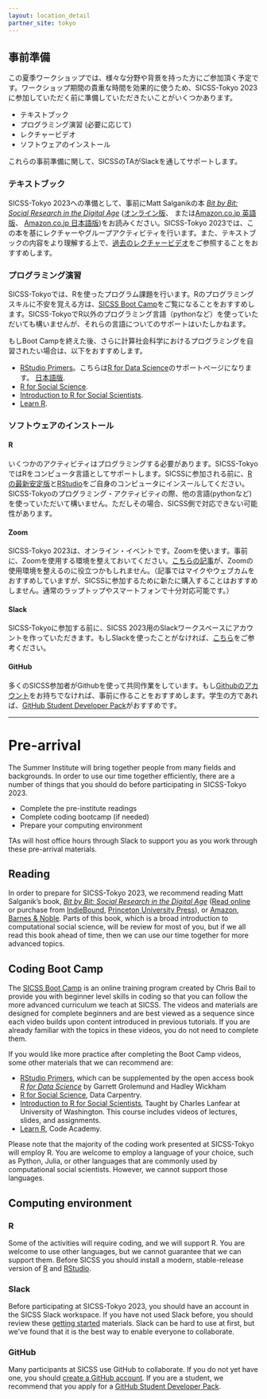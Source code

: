 ```yaml
---
layout: location_detail
partner_site: tokyo
---
```


## 事前準備

この夏季ワークショップでは、様々な分野や背景を持った方にご参加頂く予定です。ワークショップ期間の貴重な時間を効果的に使うため、SICSS-Tokyo 2023に参加していただく前に準備していただきたいことがいくつかあります。

- テキストブック
- プログラミング演習 (必要に応じて)
- レクチャービデオ
- ソフトウェアのインストール

これらの事前準備に関して、SICSSのTAがSlackを通してサポートします。

### テキストブック

SICSS-Tokyo 2023への準備として、事前にMatt Salganikの本 *[Bit by Bit: Social Research in the Digital Age](http://www.bitbybitbook.com)* ([オンライン版](https://www.bitbybitbook.com/en/1st-ed/preface/)、 または[Amazon.co.jp 英語版](https://www.amazon.co.jp/Bit-Social-Research-Digital-English-ebook/dp/B072MPFXX2)、 [Amazon.co.jp 日本語版](https://www.amazon.co.jp/%E3%83%93%E3%83%83%E3%83%88%E3%83%BB%E3%83%90%E3%82%A4%E3%83%BB%E3%83%93%E3%83%83%E3%83%88-%E3%83%87%E3%82%B8%E3%82%BF%E3%83%AB%E7%A4%BE%E4%BC%9A%E8%AA%BF%E6%9F%BB%E5%85%A5%E9%96%80-%E3%83%9E%E3%82%B7%E3%83%A5%E3%83%BC%E3%83%BBJ-%E3%82%B5%E3%83%AB%E3%82%AC%E3%83%8B%E3%83%83%E3%82%AF/dp/4641174482/))をお読みください。SICSS-Tokyo 2023では、この本を基にレクチャーやグループアクティビティを行います。また、テキストブックの内容をより理解する上で、[過去のレクチャービデオ](https://sicss.io/curriculum)をご参照することをおすすめします。


### プログラミング演習

SICSS-Tokyoでは、Rを使ったプログラム課題を行います。Rのプログラミングスキルに不安を覚える方は、[SICSS Boot Camp](https://sicss.io/boot_camp)をご覧になることをおすすめします。SICSS-TokyoでR以外のプログラミング言語（pythonなど）を使っていただいても構いませんが、それらの言語についてのサポートはいたしかねます。

もしBoot Campを終えた後、さらに計算社会科学におけるプログラミングを自習されたい場合は、以下をおすすめします。
- [RStudio Primers](https://rstudio.cloud/learn/primers)。こちらは[R for Data Science](https://r4ds.had.co.nz/)のサポートページになります。 [日本語版](https://www.amazon.co.jp/R%E3%81%A7%E3%81%AF%E3%81%98%E3%82%81%E3%82%8B%E3%83%87%E3%83%BC%E3%82%BF%E3%82%B5%E3%82%A4%E3%82%A8%E3%83%B3%E3%82%B9-Hadley-Wickham/dp/487311814X).
- [R for Social Science](https://datacarpentry.org/r-socialsci/).
- [Introduction to R for Social Scientists](https://clanfear.github.io/CSSS508/).
- [Learn R](https://www.codecademy.com/learn/learn-r).


### ソフトウェアのインストール

#### R

いくつかのアクティビティはプログラミングする必要があります。SICSS-TokyoではRをコンピュータ言語としてサポートします。SICSSに参加される前に、[Rの最新安定版](https://www.r-project.org/)と[RStudio](https://rstudio.com/products/rstudio/download/)をご自身のコンピュータにインスールしてください。
SICSS-Tokyoのプログラミング・アクティビティの際、他の言語(pythonなど)を使っていただいて構いません。ただしその場合、SICSS側で対応できない可能性があります。

#### Zoom

SICSS-Tokyo 2023は、オンライン・イベントです。Zoomを使います。事前に、Zoomを使用する環境を整えておいてください。[こちらの記事](https://thewirecutter.com/blog/professional-video-call-from-home/)が、Zoomの使用環境を整えるのに役立つかもしれません。（記事ではマイクやウェブカムをおすすめしていますが、SICSSに参加するために新たに購入することはおすすめしません。通常のラップトップやスマートフォンで十分対応可能です。）

#### Slack

SICSS-Tokyoに参加する前に、SICSS 2023用のSlackワークスペースにアカウントを作っていただきます。もしSlackを使ったことがなければ、[こちら](https://slack.com/help/categories/360000049043-Getting-started)をご参考ください。

#### GitHub

多くのSICSS参加者がGithubを使って共同作業をしています。もし[Githubのアカウント](https://github.com/join)をお持ちでなければ、事前に作ることをおすすめします。学生の方であれば、[GitHub Student Developer Pack](https://education.github.com/pack)がおすすめです。


---

# Pre-arrival

The Summer Institute will bring together people from many fields and backgrounds. In order to use our time together efficiently, there are a number of things that you should do before participating in SICSS-Tokyo 2023.

- Complete the pre-institute readings
- Complete coding bootcamp (if needed)
- Prepare your computing environment

TAs will host office hours through Slack to support you as you work through these pre-arrival materials.

## Reading

In order to prepare for SICSS-Tokyo 2023, we recommend reading Matt Salganik’s book, *[Bit by Bit: Social Research in the Digital Age](http://www.bitbybitbook.com)* ([Read online](https://www.bitbybitbook.com/en/1st-ed/preface/) or purchase from [IndieBound](https://www.indiebound.org/book/9780691158648), [Princeton University Press](https://press.princeton.edu/books/paperback/9780691196107/bit-by-bit)), or [Amazon](https://www.amazon.com/Bit-Social-Research-Digital-Age/dp/0691158649), [Barnes & Noble](https://www.barnesandnoble.com/w/bit-by-bit-matthew-salganik/1125483924). Parts of this book, which is a broad introduction to computational social science, will be review for most of you, but if we all read this book ahead of time, then we can use our time together for more advanced topics.

## Coding Boot Camp

The [SICSS Boot Camp](https://sicss.io/boot_camp) is an online training program created by Chris Bail to provide you with beginner level skills in coding so that you can follow the more advanced curriculum we teach at SICSS. The videos and materials are designed for complete beginners and are best viewed as a sequence since each video builds upon content introduced in previous tutorials. If you are already familiar with the topics in these videos, you do not need to complete them.

If you would like more practice after completing the Boot Camp videos, some other materials that we can recommend are:
- [RStudio Primers](https://rstudio.cloud/learn/primers), which can be supplemented by the open access book _[R for Data Science](https://r4ds.had.co.nz/)_ by Garrett Grolemund and Hadley Wickham
- [R for Social Science](https://datacarpentry.org/r-socialsci/), Data Carpentry.  
- [Introduction to R for Social Scientists](https://clanfear.github.io/CSSS508/), Taught by Charles Lanfear at University of Washington. This course includes videos of lectures, slides, and assignments.
- [Learn R](https://www.codecademy.com/learn/learn-r), Code Academy.

Please note that the majority of the coding work presented at SICSS-Tokyo will employ R. You are welcome to employ a language of your choice, such as Python, Julia, or other languages that are commonly used by computational social scientists.  However, we cannot support those languages.


## Computing environment

### R

Some of the activities will require coding, and we will support R. You are welcome to use other languages, but we cannot guarantee that we can support them. Before SICSS you should install a modern, stable-release version of [R](https://www.r-project.org/) and [RStudio](https://rstudio.com/products/rstudio/download/).


### Slack

Before participating at SICSS-Tokyo 2023, you should have an account in the SICSS Slack workspace.  If you have not used Slack before, you should review these [getting started](https://slack.com/help/categories/360000049043-Getting-started) materials.  Slack can be hard to use at first, but we've found that it is the best way to enable everyone to collaborate.

### GitHub

Many participants at SICSS use GitHub to collaborate. If you do not yet have one, you should [create a GitHub account](https://github.com/join). If you are a student, we recommend that you apply for a [GitHub Student Developer Pack](https://education.github.com/pack).

